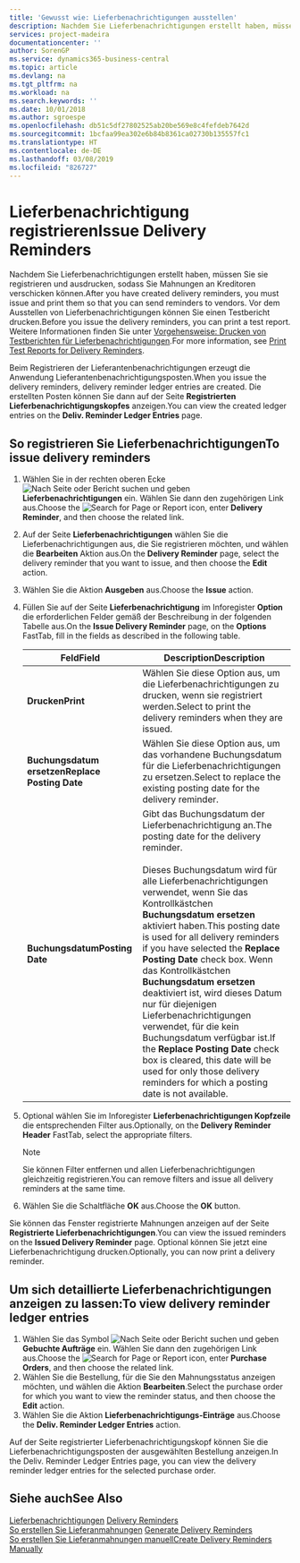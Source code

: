 ```yaml
---
title: 'Gewusst wie: Lieferbenachrichtigungen ausstellen'
description: Nachdem Sie Lieferbenachrichtigungen erstellt haben, müssen Sie sie registrieren und ausdrucken, sodass Sie Mahnungen an Kreditoren verschicken können. Vor dem Ausstellen von Lieferbenachrichtigungen können Sie einen Testbericht drucken.
services: project-madeira
documentationcenter: ''
author: SorenGP
ms.service: dynamics365-business-central
ms.topic: article
ms.devlang: na
ms.tgt_pltfrm: na
ms.workload: na
ms.search.keywords: ''
ms.date: 10/01/2018
ms.author: sgroespe
ms.openlocfilehash: db51c5df27802525ab20be569e8c4fefdeb7642d
ms.sourcegitcommit: 1bcfaa99ea302e6b84b8361ca02730b135557fc1
ms.translationtype: HT
ms.contentlocale: de-DE
ms.lasthandoff: 03/08/2019
ms.locfileid: "826727"
---
```

# <a name="issue-delivery-reminders"></a><span data-ttu-id="3869f-104">Lieferbenachrichtigung registrieren</span><span class="sxs-lookup"><span data-stu-id="3869f-104">Issue Delivery Reminders</span></span>
<span data-ttu-id="3869f-105">Nachdem Sie Lieferbenachrichtigungen erstellt haben, müssen Sie sie registrieren und ausdrucken, sodass Sie Mahnungen an Kreditoren verschicken können.</span><span class="sxs-lookup"><span data-stu-id="3869f-105">After you have created delivery reminders, you must issue and print them so that you can send reminders to vendors.</span></span> <span data-ttu-id="3869f-106">Vor dem Ausstellen von Lieferbenachrichtigungen können Sie einen Testbericht drucken.</span><span class="sxs-lookup"><span data-stu-id="3869f-106">Before you issue the delivery reminders, you can print a test report.</span></span> <span data-ttu-id="3869f-107">Weitere Informationen finden Sie unter [Vorgehensweise: Drucken von Testberichten für  Lieferbenachrichtigungen](how-to-print-test-reports-for-delivery-reminders.md).</span><span class="sxs-lookup"><span data-stu-id="3869f-107">For more information, see [Print Test Reports for Delivery Reminders](how-to-print-test-reports-for-delivery-reminders.md).</span></span>  

<span data-ttu-id="3869f-108">Beim Registrieren der Lieferantenbenachrichtigungen erzeugt die Anwendung Lieferantenbenachrichtigungsposten.</span><span class="sxs-lookup"><span data-stu-id="3869f-108">When you issue the delivery reminders, delivery reminder ledger entries are created.</span></span> <span data-ttu-id="3869f-109">Die erstellten Posten können Sie dann auf der Seite **Registrierten Lieferbenachrichtigungskopfes** anzeigen.</span><span class="sxs-lookup"><span data-stu-id="3869f-109">You can view the created ledger entries on the **Deliv. Reminder Ledger Entries** page.</span></span>  

## <a name="to-issue-delivery-reminders"></a><span data-ttu-id="3869f-110">So registrieren Sie Lieferbenachrichtigungen</span><span class="sxs-lookup"><span data-stu-id="3869f-110">To issue delivery reminders</span></span>  

1.  <span data-ttu-id="3869f-111">Wählen Sie in der rechten oberen Ecke ![Nach Seite oder Bericht suchen](../../media/ui-search/search_small.png "Symbol nach Seite oder Bericht suchen") und geben **Lieferbenachrichtigungen** ein. Wählen Sie dann den zugehörigen Link aus.</span><span class="sxs-lookup"><span data-stu-id="3869f-111">Choose the ![Search for Page or Report](../../media/ui-search/search_small.png "Search for Page or Report icon") icon, enter **Delivery Reminder**, and then choose the related link.</span></span>  
2.  <span data-ttu-id="3869f-112">Auf der Seite **Lieferbenachrichtigungen** wählen Sie die Lieferbenachrichtigungen aus, die Sie registrieren möchten, und wählen die **Bearbeiten** Aktion aus.</span><span class="sxs-lookup"><span data-stu-id="3869f-112">On the **Delivery Reminder** page, select the delivery reminder that you want to issue, and then choose the **Edit** action.</span></span>  
3.  <span data-ttu-id="3869f-113">Wählen Sie die Aktion **Ausgeben** aus.</span><span class="sxs-lookup"><span data-stu-id="3869f-113">Choose the **Issue** action.</span></span>  
4.  <span data-ttu-id="3869f-114">Füllen Sie auf der Seite **Lieferbenachrichtigung** im Inforegister **Option** die erforderlichen Felder gemäß der Beschreibung in der folgenden Tabelle aus.</span><span class="sxs-lookup"><span data-stu-id="3869f-114">On the **Issue Delivery Reminder** page, on the **Options** FastTab, fill in the fields as described in the following table.</span></span>  

    |<span data-ttu-id="3869f-115">Feld</span><span class="sxs-lookup"><span data-stu-id="3869f-115">Field</span></span>|<span data-ttu-id="3869f-116">Description</span><span class="sxs-lookup"><span data-stu-id="3869f-116">Description</span></span>|  
    |---------------------------------|---------------------------------------|  
    |<span data-ttu-id="3869f-117">**Drucken**</span><span class="sxs-lookup"><span data-stu-id="3869f-117">**Print**</span></span>|<span data-ttu-id="3869f-118">Wählen Sie diese Option aus, um die Lieferbenachrichtigungen zu drucken, wenn sie registriert werden.</span><span class="sxs-lookup"><span data-stu-id="3869f-118">Select to print the delivery reminders when they are issued.</span></span>|  
    |<span data-ttu-id="3869f-119">**Buchungsdatum ersetzen**</span><span class="sxs-lookup"><span data-stu-id="3869f-119">**Replace Posting Date**</span></span>|<span data-ttu-id="3869f-120">Wählen Sie diese Option aus, um das vorhandene Buchungsdatum für die Lieferbenachrichtigungen zu ersetzen.</span><span class="sxs-lookup"><span data-stu-id="3869f-120">Select to replace the existing posting date for the delivery reminder.</span></span>|  
    |<span data-ttu-id="3869f-121">**Buchungsdatum**</span><span class="sxs-lookup"><span data-stu-id="3869f-121">**Posting Date**</span></span>|<span data-ttu-id="3869f-122">Gibt das Buchungsdatum der Lieferbenachrichtigung an.</span><span class="sxs-lookup"><span data-stu-id="3869f-122">The posting date for the delivery reminder.</span></span><br /><br /> <span data-ttu-id="3869f-123">Dieses Buchungsdatum wird für alle Lieferbenachrichtigungen verwendet, wenn Sie das Kontrollkästchen **Buchungsdatum ersetzen** aktiviert haben.</span><span class="sxs-lookup"><span data-stu-id="3869f-123">This posting date is used for all delivery reminders if you have selected the **Replace Posting Date** check box.</span></span> <span data-ttu-id="3869f-124">Wenn das Kontrollkästchen **Buchungsdatum ersetzen** deaktiviert ist, wird dieses Datum nur für diejenigen Lieferbenachrichtigungen verwendet, für die kein Buchungsdatum verfügbar ist.</span><span class="sxs-lookup"><span data-stu-id="3869f-124">If the **Replace Posting Date** check box is cleared, this date will be used for only those delivery reminders for which a posting date is not available.</span></span>|  

5.  <span data-ttu-id="3869f-125">Optional wählen Sie im Inforegister **Lieferbenachrichtigungen Kopfzeile** die entsprechenden Filter aus.</span><span class="sxs-lookup"><span data-stu-id="3869f-125">Optionally, on the **Delivery Reminder Header** FastTab, select the appropriate filters.</span></span>  

    > [!NOTE]  
    >  <span data-ttu-id="3869f-126">Sie können Filter entfernen und allen Lieferbenachrichtigungen gleichzeitig registrieren.</span><span class="sxs-lookup"><span data-stu-id="3869f-126">You can remove filters and issue all delivery reminders at the same time.</span></span>  

6.  <span data-ttu-id="3869f-127">Wählen Sie die Schaltfläche **OK** aus.</span><span class="sxs-lookup"><span data-stu-id="3869f-127">Choose the **OK** button.</span></span>  

<span data-ttu-id="3869f-128">Sie können das Fenster registrierte Mahnungen anzeigen auf der Seite **Registrierte Lieferbenachrichtigungen**.</span><span class="sxs-lookup"><span data-stu-id="3869f-128">You can view the issued reminders on the **Issued Delivery Reminder** page.</span></span> <span data-ttu-id="3869f-129">Optional können Sie jetzt eine Lieferbenachrichtigung drucken.</span><span class="sxs-lookup"><span data-stu-id="3869f-129">Optionally, you can now print a delivery reminder.</span></span>  

## <a name="to-view-delivery-reminder-ledger-entries"></a><span data-ttu-id="3869f-130">Um sich detaillierte Lieferbenachrichtigungen anzeigen zu lassen:</span><span class="sxs-lookup"><span data-stu-id="3869f-130">To view delivery reminder ledger entries</span></span>  

1.  <span data-ttu-id="3869f-131">Wählen Sie das Symbol ![Nach Seite oder Bericht suchen](../../media/ui-search/search_small.png "Nach Seite oder Bericht suchen") und geben **Gebuchte Aufträge** ein. Wählen Sie dann den zugehörigen Link aus.</span><span class="sxs-lookup"><span data-stu-id="3869f-131">Choose the ![Search for Page or Report](../../media/ui-search/search_small.png "Search for Page or Report icon") icon, enter **Purchase Orders**, and then choose the related link.</span></span>  
2.  <span data-ttu-id="3869f-132">Wählen Sie die Bestellung, für die Sie den Mahnungsstatus anzeigen möchten, und wählen die Aktion **Bearbeiten**.</span><span class="sxs-lookup"><span data-stu-id="3869f-132">Select the purchase order for which you want to view the reminder status, and then choose the **Edit** action.</span></span>  
3.  <span data-ttu-id="3869f-133">Wählen Sie die Aktion **Lieferbenachrichtigungs-Einträge** aus.</span><span class="sxs-lookup"><span data-stu-id="3869f-133">Choose the **Deliv. Reminder Ledger Entries** action.</span></span>  

<span data-ttu-id="3869f-134">Auf der Seite registrierter Lieferbenachrichtigungskopf können Sie die Lieferbenachrichtigungsposten der ausgewählten Bestellung anzeigen.</span><span class="sxs-lookup"><span data-stu-id="3869f-134">In the Deliv. Reminder Ledger Entries page, you can view the delivery reminder ledger entries for the selected purchase order.</span></span>  

## <a name="see-also"></a><span data-ttu-id="3869f-135">Siehe auch</span><span class="sxs-lookup"><span data-stu-id="3869f-135">See Also</span></span>  
 <span data-ttu-id="3869f-136">[Lieferbenachrichtigungen](delivery-reminders.md) </span><span class="sxs-lookup"><span data-stu-id="3869f-136">[Delivery Reminders](delivery-reminders.md) </span></span>  
 <span data-ttu-id="3869f-137">[So erstellen Sie Lieferanmahnungen](how-to-generate-delivery-reminders.md) </span><span class="sxs-lookup"><span data-stu-id="3869f-137">[Generate Delivery Reminders](how-to-generate-delivery-reminders.md) </span></span>  
 [<span data-ttu-id="3869f-138">So erstellen Sie Lieferanmahnungen manuell</span><span class="sxs-lookup"><span data-stu-id="3869f-138">Create Delivery Reminders Manually</span></span>](how-to-create-delivery-reminders-manually.md)
